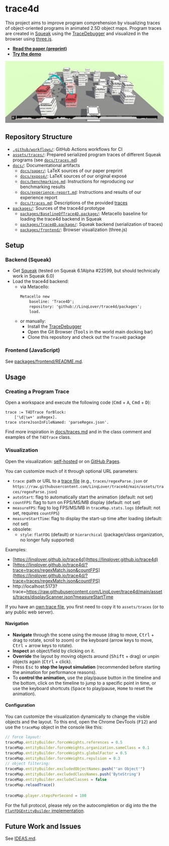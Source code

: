 # trace4d

This project aims to improve program comprehension by visualizing traces of object-oriented programs in animated 2.5D object maps.
Program traces are created in [Squeak](https://squeak.org) using the [TraceDebugger](https://github.com/hpi-swa-lab/squeak-tracedebugger) and visualized in the browser using [three.js](https://threejs.org).

- **[Read the paper (preprint)](https://linqlover.github.io/trace4d/paper.pdf)**
- **[Try the demo](https://linqlover.github.io/trace4d/)**

![Screenshot of trace4d](./assets/trace4d.png)

## Repository Structure

- [`.github/workflows/`](./.github/workflows/): GitHub Actions workflows for CI
- [`assets/traces/`](./assets/traces/): Prepared serialized program traces of different Squeak programs (see [`docs/traces.md`](./docs/traces.md))
- [`docs/`](./docs/): Documentational artifacts
  - [`docs/paper/`](./docs/paper/): LaTeX sources of our paper preprint
  - [`docs/exposé/`](./docs/exposé/): LaTeX sources of our original exposé
  - [`docs/benchmarking.md`](./docs/benchmarking.md): Instructions for reproducing our benchmarking results
  - [`docs/experience-report.md`](./docs/experience-report.md): Instructions and results of our experience report
  - [`docs/traces.md`](./docs/traces.md): Descriptions of the provided [traces](./assets/traces/)
- [`packages/`](./packages/): Sources of the trace4d prototype
  - [`packages/BaselineOfTrace4D.package/`](./packages/BaselineOfTrace4D.package/): Metacello baseline for loading the trace4d backend in Squeak
  - [`packages/Trace4D.package/`](./packages/Trace4D.package/): Squeak backend (serialization of traces)
  - [`packages/frontend/`](./packages/frontend/): Browser visualization (three.js)

## Setup

### Backend (Squeak)

- Get [Squeak](https://squeak.org/downloads) (tested on Squeak 6.1Alpha #22599, but should technically work in Squeak 6.0)
- Load the trace4d backend:
  - via Metacello:
    ```smalltalk
    Metacello new
    	baseline: 'Trace4D';
    	repository: 'github://LinqLover/trace4d/packages';
    	load.
    ```
  - or manually:
    - Install the [TraceDebugger](https://github.com/hpi-swa-lab/squeak-tracedebugger)
    - Open the Git Browser (<kbd>Tools</kbd> in the world main docking bar)
	- Clone this repository and check out the `Trace4D` package

### Frontend (JavaScript)

See [packages/frontend/README.md](./packages/frontend/README.md).

## Usage

### Creating a Program Trace

Open a workspace and execute the following code (<kbd>Cmd</kbd> + <kbd>A</kbd>, <kbd>Cmd</kbd> + <kbd>D</kbd>):

```smalltalk
trace := T4DTrace forBlock:
	['\d|\w+' asRegex].
trace storeJsonInFileNamed: 'parseRegex.json'.
```

Find more inspiration in [docs/traces.md](./docs/traces.md) and in the class comment and examples of the `T4DTrace` class.

### Visualization

Open the visualization: [self-hosted](./packages/frontend/) or on [GitHub Pages](https://linqlover.github.io/trace4d/).

You can customize much of it through optional URL parameters:

- `trace`: path or URL to a [trace file](./assets/traces/) (e.g., `traces/regexParse.json` or `https://raw.githubusercontent.com/LinqLover/trace4d/main/assets/traces/regexParse.json`)
- `autoStart`: flag to automatically start the animation (default: not set)
- `countFPS`: flag to turn on FPS/MS/MB display (default: not set)
- `measureFPS`: flag to log FPS/MS/MB in `traceMap.stats.logs` (default: not set, requires `countFPS`)
- `measureStartTime`: flag to display the start-up time after loading (default: not set)
- obsolete:
  - `style`: `flatFDG` (default) or `hierarchical` (package/class organization, no longer fully supported)

Examples:

- [https://linqlover.github.io/trace4d](https://linqlover.github.io/trace4d)
- [https://linqlover.github.io/trace4d/?trace=traces/regexMatch.json&countFPS](https://linqlover.github.io/trace4d/?trace=traces/regexMatch.json&countFPS)
- http://localhost:5173?trace=https://raw.githubusercontent.com/LinqLover/trace4d/main/assets/traces/displayScanner.json?measureStartTime

If you have an [own trace file](#creating-a-program-trace), you first need to copy it to `assets/traces` (or to any public web server).

#### Navigation

- **Navigate** through the scene using the mouse (drag to move, <kbd>Ctrl</kbd> + drag to rotate, scroll to zoom) or the keyboard (arrow keys to move, <kbd>Ctrl</kbd> + arrow keys to rotate).
- **Inspect** an object/field by clicking on it.
- **Override** the layout by moving objects around (<kbd>Shift</kbd> + drag) or unpin objects again (<kbd>Ctrl</kbd> + click).
- Press <kbd>Esc</kbd> to **stop the layout simulation** (recommended before starting the animation for performance reasons).
- To **control the animation,** use the play/pause button in the timeline and the bottom, click on the timeline to jump to a specific point in time, or use the keyboard shortcuts (<kbd>Space</kbd> to play/pause, <kbd>Home</kbd> to reset the animation).

#### Configuration

You can customize the visualization dynamically to change the visible objects and the layout.
To this end, open the Chrome DevTools (<kbd>F12</kbd>) and use the `traceMap` object in the console like this:

```js
// force layout:
traceMap.entityBuilder.forceWeights.references = 0.5
traceMap.entityBuilder.forceWeights.organization.sameClass = 0.1
traceMap.entityBuilder.forceWeights.globalFactor = 0.5
traceMap.entityBuilder.forceWeights.repulsion = 0.3
// object filtering:
traceMap.entityBuilder.excludedObjectNames.push("'an Object'")
traceMap.entityBuilder.excludedClassNames.push('ByteString')
traceMap.entityBuilder.excludeClasses = false
traceMap.reloadTrace()

traceMap.player.stepsPerSecond = 100
```

For the full protocol, please rely on the autocompletion or dig into the the [`FlatFDGEntityBuilder` implementation](./packages/frontend/src/map.js).

## Future Work and Issues

See [IDEAS.md](./IDEAS.md).
